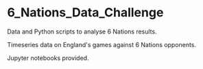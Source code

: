 # 6_Nations_Data_Challenge
Data and Python scripts to analyse 6 Nations results.

Timeseries data on England's games against 6 Nations opponents.

Jupyter notebooks provided.
